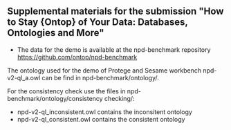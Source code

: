  Supplemental materials for the submission "How to Stay {Ontop} of Your Data: Databases, Ontologies and More"
 ------------------------------------------------------------------
 
 - The data for the demo is available at the npd-benchmark repository  https://github.com/ontop/npd-benchmark

The ontology used for the demo of Protege and Sesame workbench npd-v2-ql_a.owl can be find in npd-benchmark/ontology/.

For the consistency check use the files in npd-benchmark/ontology/consistency checking/:
- npd-v2-ql_inconsistent.owl contains the inconsitent ontology
- npd-v2-ql_consistent.owl contains the consistent ontology
